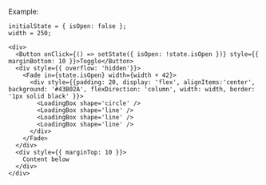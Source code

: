 Example:

    initialState = { isOpen: false };
    width = 250;

    <div>
      <Button onClick={() => setState({ isOpen: !state.isOpen })} style={{ marginBottom: 10 }}>Toggle</Button>
      <div style={{ overflow: 'hidden'}}>
        <Fade in={state.isOpen} width={width + 42}>
          <div style={{padding: 20, display: 'flex', alignItems:'center', background: '#43B02A', flexDirection: 'column', width: width, border: '1px solid black' }}>
            <LoadingBox shape='circle' />
            <LoadingBox shape='line' />
            <LoadingBox shape='line' />
            <LoadingBox shape='line' />
          </div>
        </Fade>
      </div>
      <div style={{ marginTop: 10 }}>
        Content below
      </div>
    </div>
